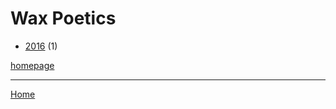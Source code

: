 # Wax Poetics

  * [2016](./wax-poetics-2016.md) (1)

[homepage](https://www.waxpoetics.com/)

----

[Home](../index.md)
